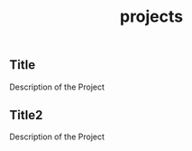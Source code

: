 ﻿---
layout: page
title: projects
permalink: /projects/
description: A partial list of projects I have worked on.
nav: true
nav_order: 2
display_categories: [work, fun]
horizontal: false
---

## Title

Description of the Project

## Title2

Description of the Project